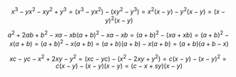$$ x^3 - yx^2 - xy^2 + y^3 = (x^3 - yx^2) - (xy^2 - y^3) = x^2(x - y) - y^2(x - y) = (x - y)^2(x - y) $$

$$
a^2 + 2ab + b^2 - xa - xb (a + b)^2 - xa - xb
= (a + b)^2 - (xa + xb)
= (a + b)^2 - x(a + b)
= (a + b)^2 - x(a + b)
= (a + b)(a + b) - x(a + b)
= (a + b)(a + b - x)
$$

$$
xc - yc - x^2 + 2xy - y^2
= (xc - yc) - (x^2 - 2xy + y^2)
= c(x - y) - (x - y)^2
= c(x - y) - (x - y)(x - y)
= (c - x +s y)(x - y)
$$
